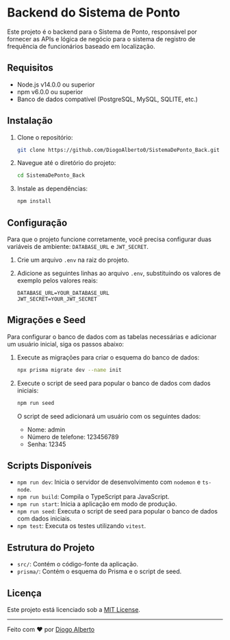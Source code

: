 # Backend do Sistema de Ponto

Este projeto é o backend para o Sistema de Ponto, responsável por fornecer as APIs e lógica de negócio para o sistema de registro de frequência de funcionários baseado em localização.

## Requisitos

- Node.js v14.0.0 ou superior
- npm v6.0.0 ou superior
- Banco de dados compatível (PostgreSQL, MySQL, SQLITE, etc.)

## Instalação

1. Clone o repositório:

    ```sh
    git clone https://github.com/DiogoAlberto0/SistemaDePonto_Back.git
    ```

2. Navegue até o diretório do projeto:

    ```sh
    cd SistemaDePonto_Back
    ```

3. Instale as dependências:

    ```sh
    npm install
    ```

## Configuração

Para que o projeto funcione corretamente, você precisa configurar duas variáveis de ambiente: `DATABASE_URL` e `JWT_SECRET`.

1. Crie um arquivo `.env` na raiz do projeto.
2. Adicione as seguintes linhas ao arquivo `.env`, substituindo os valores de exemplo pelos valores reais:

    ```plaintext
    DATABASE_URL=YOUR_DATABASE_URL
    JWT_SECRET=YOUR_JWT_SECRET
    ```

## Migrações e Seed

Para configurar o banco de dados com as tabelas necessárias e adicionar um usuário inicial, siga os passos abaixo:

1. Execute as migrações para criar o esquema do banco de dados:

    ```sh
    npx prisma migrate dev --name init
    ```

2. Execute o script de seed para popular o banco de dados com dados iniciais:

    ```sh
    npm run seed
    ```

    O script de seed adicionará um usuário com os seguintes dados:
    - Nome: admin
    - Número de telefone: 123456789
    - Senha: 12345

## Scripts Disponíveis

- `npm run dev`: Inicia o servidor de desenvolvimento com `nodemon` e `ts-node`.
- `npm run build`: Compila o TypeScript para JavaScript.
- `npm run start`: Inicia a aplicação em modo de produção.
- `npm run seed`: Executa o script de seed para popular o banco de dados com dados iniciais.
- `npm test`: Executa os testes utilizando `vitest`.

## Estrutura do Projeto

- `src/`: Contém o código-fonte da aplicação.
- `prisma/`: Contém o esquema do Prisma e o script de seed.

## Licença

Este projeto está licenciado sob a [MIT License](LICENSE).

---

Feito com ❤️ por [Diogo Alberto](https://github.com/DiogoAlberto0)
